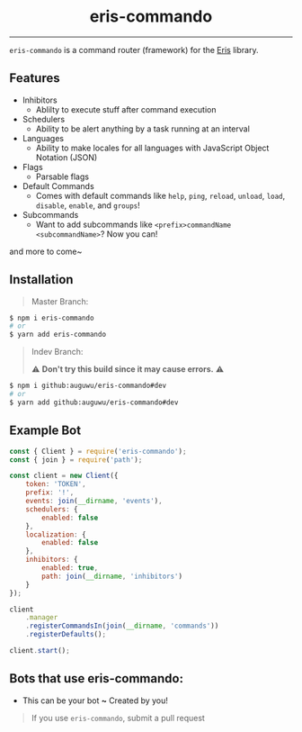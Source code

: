 <h1 align="center">eris-commando</h1>

---------------
`eris-commando` is a command router (framework) for the [Eris](https://abal.moe/Eris) library.

## Features

- Inhibitors
  - Ablilty to execute stuff after command execution
- Schedulers
  - Ability to be alert anything by a task running at an interval
- Languages
  - Ability to make locales for all languages with JavaScript Object Notation (JSON)
- Flags
  - Parsable flags
- Default Commands
  - Comes with default commands like `help`, `ping`, `reload`, `unload`, `load`, `disable`, `enable`, and `groups`!
- Subcommands
  - Want to add subcommands like `<prefix>commandName <subcommandName>`? Now you can!

and more to come~

## Installation

> Master Branch:

```sh
$ npm i eris-commando
# or
$ yarn add eris-commando
```

> Indev Branch:
>
> :warning: **Don't try this build since it may cause errors.** :warning:

```sh
$ npm i github:auguwu/eris-commando#dev
# or
$ yarn add github:auguwu/eris-commando#dev
```

## Example Bot

```js
const { Client } = require('eris-commando');
const { join } = require('path');

const client = new Client({
    token: 'TOKEN',
    prefix: '!',
    events: join(__dirname, 'events'),
    schedulers: {
        enabled: false
    },
    localization: {
        enabled: false
    },
    inhibitors: {
        enabled: true,
        path: join(__dirname, 'inhibitors')
    }
});

client
    .manager
    .registerCommandsIn(join(__dirname, 'commands'))
    .registerDefaults();

client.start();
```

## Bots that use eris-commando:

- This can be your bot **~** Created by you!

> If you use `eris-commando`, submit a pull request